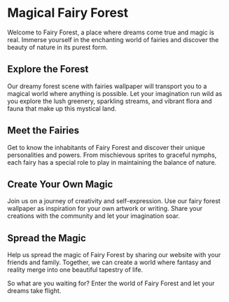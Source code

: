 <!--
Write me markdown content of website with wallpaper:

"A dreamy forest scene with fairies"

The header of the page should not be copy of the text but rather a real content of the website which is using this wallpaper.
-->

<!--font:Poppins-->

# Magical Fairy Forest

Welcome to Fairy Forest, a place where dreams come true and magic is real. Immerse yourself in the enchanting world of fairies and discover the beauty of nature in its purest form.

## Explore the Forest

Our dreamy forest scene with fairies wallpaper will transport you to a magical world where anything is possible. Let your imagination run wild as you explore the lush greenery, sparkling streams, and vibrant flora and fauna that make up this mystical land.

## Meet the Fairies

Get to know the inhabitants of Fairy Forest and discover their unique personalities and powers. From mischievous sprites to graceful nymphs, each fairy has a special role to play in maintaining the balance of nature.

## Create Your Own Magic

Join us on a journey of creativity and self-expression. Use our fairy forest wallpaper as inspiration for your own artwork or writing. Share your creations with the community and let your imagination soar.

## Spread the Magic

Help us spread the magic of Fairy Forest by sharing our website with your friends and family. Together, we can create a world where fantasy and reality merge into one beautiful tapestry of life.

So what are you waiting for? Enter the world of Fairy Forest and let your dreams take flight.
